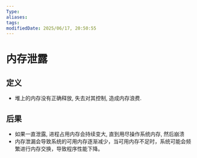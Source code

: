 ```yaml
---
Type: 
aliases: 
tags: 
modifiedDate: 2025/06/17, 20:50:55
---
```


# 内存泄露

## 定义

- 堆上的内存没有正确释放, 失去对其控制, 造成内存浪费. 

## 后果

- 如果一直泄露, 进程占用内存会持续变大, 直到用尽操作系统内存, 然后崩溃
- 内存泄漏会导致系统的可用内存逐渐减少，当可用内存不足时，系统可能会频繁进行内存交换，导致程序性能下降。
